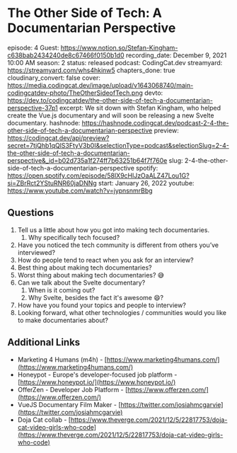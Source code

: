 # The Other Side of Tech: A Documentarian Perspective

episode: 4
Guest: https://www.notion.so/Stefan-Kingham-c638bab2434240de8c67466f0150b1d0
recording_date: December 9, 2021 10:00 AM
season: 2
status: released
podcast: CodingCat.dev
streamyard: https://streamyard.com/whs4hkinw5
chapters_done: true
cloudinary_convert: false
cover: https://media.codingcat.dev/image/upload/v1643068740/main-codingcatdev-photo/TheOtherSideofTech.png
devto: https://dev.to/codingcatdev/the-other-side-of-tech-a-documentarian-perspective-37p1
excerpt: We sit down with Stefan Kingham, who helped create the Vue.js documentary and will soon be releasing a new Svelte documentary.
hashnode: https://hashnode.codingcat.dev/podcast-2-4-the-other-side-of-tech-a-documentarian-perspective
preview: https://codingcat.dev/api/preview?secret=7tjQhb1qQlS3FtyV3b0I&selectionType=podcast&selectionSlug=2-4-the-other-side-of-tech-a-documentarian-perspective&_id=b02d735a1f274ff7b63251b64f7f760e
slug: 2-4-the-other-side-of-tech-a-documentarian-perspective
spotify: https://open.spotify.com/episode/58IX9cHlJzOaALZ47Lou1G?si=ZBrRct2YStuRNR60jaDNNg
start: January 26, 2022
youtube: https://www.youtube.com/watch?v=jypnsnmrBbg

## Questions

1. Tell us a little about how you got into making tech documentaries.
    1. Why specifically tech focused?
2. Have you noticed the tech community is different from others you’ve interviewed?
3. How do people tend to react when you ask for an interview?
4. Best thing about making tech documentaries?
5. Worst thing about making tech documentaries? 😅
6. Can we talk about the Svelte documentary?
    1. When is it coming out?
    2. Why Svelte, besides the fact it's awesome 😄? 
7. How have you found your topics and people to interview?
8. Looking forward, what other technologies / communities would you like to make documentaries about?

## Additional Links

- Marketing 4 Humans (m4h) - [https://www.marketing4humans.com/](https://www.marketing4humans.com/)
- Honeypot - Europe's developer-focused job platform - [https://www.honeypot.io/](https://www.honeypot.io/)
- OfferZen - Developer Job Platform - [https://www.offerzen.com/](https://www.offerzen.com/)
- VueJS Documentary Film Maker - [https://twitter.com/josiahmcgarvie](https://twitter.com/josiahmcgarvie)
- Doja Cat collab - [https://www.theverge.com/2021/12/5/22817753/doja-cat-video-girls-who-code](https://www.theverge.com/2021/12/5/22817753/doja-cat-video-girls-who-code)